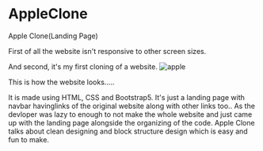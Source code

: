 # AppleClone
Apple Clone(Landing Page)

First of all the website isn't responsive to other screen sizes.

And second, it's my first cloning of a website.
![apple](https://user-images.githubusercontent.com/96490105/184089935-37ab09ad-1207-4bd6-98ab-93a820ca55de.png)

This is how the website looks.....

It is made using HTML, CSS and Bootstrap5. It's just a landing page with navbar havinglinks of the original website along with other links too..
As the devloper was lazy to enough to not make the whole website and just came up with the landing page alongside the organizing of the code.
Apple Clone talks about clean designing and block structure design which is easy and fun to make.
